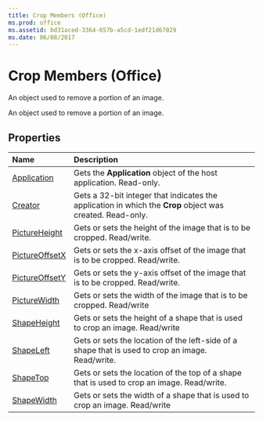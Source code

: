 ```yaml
---
title: Crop Members (Office)
ms.prod: office
ms.assetid: bd31aced-3364-657b-a5cd-1edf21d67029
ms.date: 06/08/2017
---
```



# Crop Members (Office)
An object used to remove a portion of an image.

An object used to remove a portion of an image.


## Properties



|**Name**|**Description**|
|:-----|:-----|
|[Application](crop-application-property-office.md)|Gets the  **Application** object of the host application. Read-only.|
|[Creator](crop-creator-property-office.md)|Gets a 32-bit integer that indicates the application in which the  **Crop** object was created. Read-only.|
|[PictureHeight](crop-pictureheight-property-office.md)|Gets or sets the height of the image that is to be cropped. Read/write.|
|[PictureOffsetX](crop-pictureoffsetx-property-office.md)|Gets or sets the x-axis offset of the image that is to be cropped. Read/write.|
|[PictureOffsetY](crop-pictureoffsety-property-office.md)|Gets or sets the y-axis offset of the image that is to be cropped. Read/write.|
|[PictureWidth](crop-picturewidth-property-office.md)|Gets or sets the width of the image that is to be cropped. Read/write|
|[ShapeHeight](crop-shapeheight-property-office.md)|Gets or sets the height of a shape that is used to crop an image. Read/write|
|[ShapeLeft](crop-shapeleft-property-office.md)|Gets or sets the location of the left-side of a shape that is used to crop an image. Read/write.|
|[ShapeTop](crop-shapetop-property-office.md)|Gets or sets the location of the top of a shape that is used to crop an image. Read/write.|
|[ShapeWidth](crop-shapewidth-property-office.md)|Gets or sets the width of a shape that is used to crop an image. Read/write|

